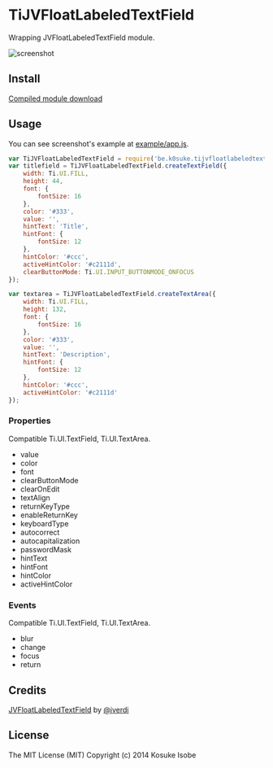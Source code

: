 # TiJVFloatLabeledTextField

Wrapping JVFloatLabeledTextField module.

![screenshot](https://camo.githubusercontent.com/be57d040ec0ce5d6467fb73564c6bcb6c76d5a7b/687474703a2f2f6472696262626c652e73332e616d617a6f6e6177732e636f6d2f75736572732f363431302f73637265656e73686f74732f313235343433392f666f726d2d616e696d6174696f6e2d5f6769665f2e676966)

## Install

[Compiled module download](be.k0suke.tijvfloatlabeledtextfield-iphone-0.1.zip)

## Usage

You can see screenshot's example at [example/app.js](example/app.js).

```javascript
var TiJVFloatLabeledTextField = require('be.k0suke.tijvfloatlabeledtextfield');
var titlefield = TiJVFloatLabeledTextField.createTextField({
	width: Ti.UI.FILL,
	height: 44,
	font: {
		fontSize: 16
	},
	color: '#333',
	value: '',
	hintText: 'Title',
	hintFont: {
		fontSize: 12
	},
	hintColor: '#ccc',
	activeHintColor: '#c2111d',
	clearButtonMode: Ti.UI.INPUT_BUTTONMODE_ONFOCUS
});

var textarea = TiJVFloatLabeledTextField.createTextArea({
	width: Ti.UI.FILL,
	height: 132,
	font: {
		fontSize: 16
	},
	color: '#333',
	value: '',
	hintText: 'Description',
	hintFont: {
		fontSize: 12
	},
	hintColor: '#ccc',
	activeHintColor: '#c2111d'
});
```

### Properties

Compatible Ti.UI.TextField, Ti.UI.TextArea.

* value
* color
* font
* clearButtonMode
* clearOnEdit
* textAlign
* returnKeyType
* enableReturnKey
* keyboardType
* autocorrect
* autocapitalization
* passwordMask
* hintText
* hintFont
* hintColor
* activeHintColor

### Events

Compatible Ti.UI.TextField, Ti.UI.TextArea.

* blur
* change
* focus
* return

## Credits

[JVFloatLabeledTextField](https://github.com/jverdi/JVFloatLabeledTextField) by [@jverdi](http://www.twitter.com/jverdi)

## License

The MIT License (MIT) Copyright (c) 2014 Kosuke Isobe